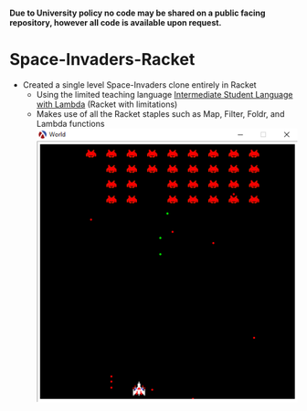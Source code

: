 #### Due to University policy no code may be shared on a public facing repository, however all code is available upon request.

# Space-Invaders-Racket

* Created a single level Space-Invaders clone entirely in Racket
  * Using the limited teaching language [Intermediate Student Language with Lambda](https://docs.racket-lang.org/htdp-langs/intermediate-lam.html) (Racket with limitations)
  * Makes use of all the Racket staples such as Map, Filter, Foldr, and Lambda functions
[![](https://github.com/avp55/Space-Invaders-Racket/blob/master/spaceInvaders.png)](#)

 
